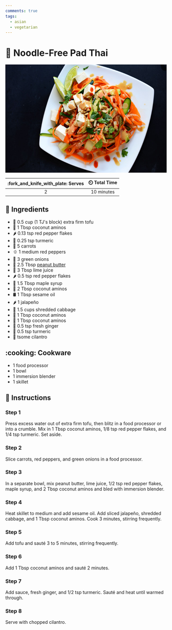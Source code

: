 ```yaml
---
comments: true
tags:
  - asian
  - vegetarian
---
```

# :curry: Noodle-Free Pad Thai

![Noodle-Free Pad Thai](../assets/images/noodle-free-pad-thai.jpg)

| :fork_and_knife_with_plate: Serves | :timer_clock: Total Time |
|:----------------------------------:|:-----------------------: |
| 2 | 10 minutes |

## :salt: Ingredients

- :butter: 0.5 cup (1 TJ's block) extra firm tofu
- :sake: 1 Tbsp coconut aminos
- :hot_pepper: 0.13 tsp red pepper flakes
- :curry: 0.25 tsp turmeric
- :carrot: 5 carrots
- :bell_pepper: 1 medium red peppers
- :herb: 3 green onions
- :peanuts: 2.5 Tbsp [peanut butter][1]
- :lemon: 3 Tbsp lime juice
- :hot_pepper: 0.5 tsp red pepper flakes
- :maple_leaf: 1.5 Tbsp maple syrup
- :sake: 2 Tbsp coconut aminos
- :oil_drum: 1 Tbsp sesame oil
- :hot_pepper: 1 jalapeño
- :leafy_green: 1.5 cups shredded cabbage
- :sake: 1 Tbsp coconut aminos
- :sake: 1 Tbsp coconut aminos
- :sweet_potato: 0.5 tsp fresh ginger
- :curry: 0.5 tsp turmeric
- :herb: tsome cilantro

## :cooking: Cookware

- 1 food processor
- 1 bowl
- 1 immersion blender
- 1 skillet

## :pencil: Instructions

### Step 1

Press excess water out of extra firm tofu, then blitz in a food processor or into a crumble. Mix in 1 Tbsp coconut
aminos, 1/8 tsp red pepper flakes, and 1/4 tsp turmeric. Set aside.

### Step 2

Slice carrots, red peppers, and green onions in a food processor.

### Step 3

In a separate bowl, mix peanut butter, lime juice, 1/2 tsp red pepper flakes, maple syrup, and 2 Tbsp coconut aminos and
bled with immersion blender.

### Step 4

Heat skillet to medium and add sesame oil. Add sliced jalapeño, shredded cabbage, and 1 Tbsp coconut aminos. Cook 3
minutes, stirring frequently.

### Step 5

Add tofu and sauté 3 to 5 minutes, stirring frequently.

### Step 6

Add 1 Tbsp coconut aminos and sauté 2 minutes.

### Step 7

Add sauce, fresh ginger, and 1/2 tsp turmeric. Sauté and heat until warmed through.

### Step 8

Serve with chopped cilantro.

[1]: <../ingredients/peanut-butter.md>
